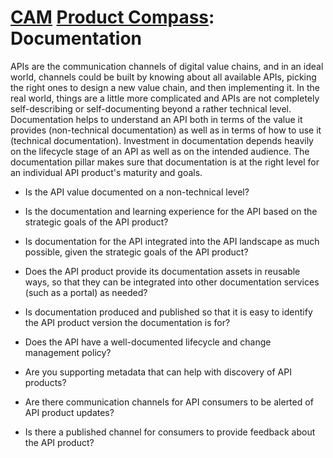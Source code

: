 # [CAM](../) [Product Compass](./): Documentation

APIs are the communication channels of digital value chains, and in an ideal world, channels could be built by knowing about all available APIs, picking the right ones to design a new value chain, and then implementing it. In the real world, things are a little more complicated and APIs are not completely self-describing or self-documenting beyond a rather technical level. Documentation helps to understand an API both in terms of the value it provides (non-technical documentation) as well as in terms of how to use it (technical documentation). Investment in documentation depends heavily on the lifecycle stage of an API as well as on the intended audience. The documentation pillar makes sure that documentation is at the right level for an individual API product's maturity and goals.

* Is the API value documented on a non-technical level?

* Is the documentation and learning experience for the API based on the strategic goals of the API product?

* Is documentation for the API integrated into the API landscape as much possible, given the strategic goals of the API product?

* Does the API product provide its documentation assets in reusable ways, so that they can be integrated into other documentation services (such as a portal) as needed?

* Is documentation produced and published so that it is easy to identify the API product version the documentation is for?

* Does the API have a well-documented lifecycle and change management policy?

* Are you supporting metadata that can help with discovery of API products?

* Are there communication channels for API consumers to be alerted of API product updates?

* Is there a published channel for consumers to provide feedback about the API product?
